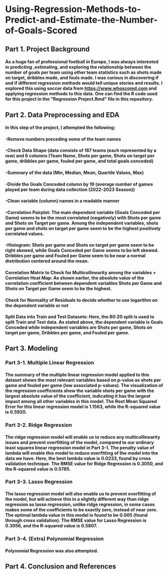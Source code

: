 # Using-Regression-Methods-to-Predict-and-Estimate-the-Number-of-Goals-Scored

## Part 1. Project Background

#### As a huge fan of professional football in Europe, I was always interested in predicting ,estimating, and exploring the relationship between the number of goals per team using other team statistics such as shots made on target, dribbles made, and fouls made. I was curious in discovering if and if different regression methods would tell unique stories and results. I explored this using soccer data from https://www.whoscored.com and applying regression methods to this data. One can find the R code used for this project in the "Regression Project.Rmd" file in this repository. 

## Part 2. Data Preprocessing and EDA

#### In this step of the project, I attempted the following:
#### -Remove numbers preceding some of the team names
#### -Check Data Shape (data consists of 187 teams (each represented by a row) and 6 columns (Team Name, Shots per game, Shots on target per game, dribbles per game, fouled per game, and total goals conceded) 
#### -Summary of the data (Min, Median, Mean, Quartile Values, Max)
#### -Divide the Goals Conceded column by 19 (average number of games played per team during data collection (2022-2023 Season))
#### -Clean variable (column) names in a readable manner
#### -Correlation Pairplot: The main dependent variable (Goals Conceded per Game) seems to be the most correlated (negatively) with Shots per game and Shots on Target per game. Among the independent variables, shots per game and shots on target per game seem to be the highest positively correlated values. 
#### -Histogram: Shots per game and Shots on target per game seem to be right skewed, while Goals Conceded per Game seems to be left skewed. Dribbles per game and Fouled per Game seem to be near a normal distribution centered around the mean.
#### Correlation Matrix to Check for Multicollinearity among the variables + Correlation Heat Map: As shown earlier, the absolute value of the correlation coefficient between dependent variables Shots per Game and Shots on Target per Game seem to be the highest.
#### Check for Normality of Residuals to decide whether to use logarithm on the dependent variable or not
#### Split Data into Train and Test Datasets: Here, the 80:20 split is used to split Train and Test data. As stated above, the dependent variable is Goals Conceded while independent variables are Shots per game, Shots on target per game, Dribbles per game, and Fouled per game.

## Part 3. Modeling

### Part 3-1. Multiple Linear Regression

#### The summary of the multiple linear regression model applied to this dataset shows the most relevant variables based on p-value as shots per game and fouled per game (low associated p-values). The visualization of the regression coefficients show the variable shots per game with the largest absolute value of the coefficient, indicating it has the largest impact among all other variables in this model. The Root Mean Squared Error for this linear regression model is 1.1563, while the R-squared value is 0.5920. 

### Part 3-2. Ridge Regression

#### The ridge regression model will enable us to reduce any multicollinearity issues and prevent overfitting of the model, compared to our ordinary least squares linear regression model in Part 3-1. The penalty value of lambda will enable this model to reduce overfitting of the model into the data we have. Here, the best lambda value is 0.0233, found by cross validation technique. The RMSE value for Ridge Regression is 0.3050, and the R-squared value is 0.5785.

### Part 3-3. Lasso Regression

#### The lasso regression model will also enable us to prevent overfitting of the model, but will achieve this in a slightly different way than ridge regression as lasso regression, unlike ridge regression, in some cases makes some of the coefficients to be exactly zero, instead of near zero. The optimal lambda value in this model is found to be 0.005 (found through cross validation). The RMSE value for Lasso Regression is 0.3056, and the R-squared value is 0.5807.

### Part 3-4. (Extra) Polynomial Regression

#### Polynomial Regression was also attempted.

## Part 4. Conclusion and References

